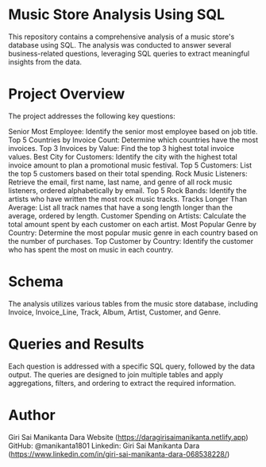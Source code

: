 # Music Store Analysis Using SQL 
This repository contains a comprehensive analysis of a music store's database using SQL. The analysis was conducted to answer several business-related questions, leveraging SQL queries to extract meaningful insights from the data.
# Project Overview
The project addresses the following key questions:

Senior Most Employee: Identify the senior most employee based on job title.
Top 5 Countries by Invoice Count: Determine which countries have the most invoices.
Top 3 Invoices by Value: Find the top 3 highest total invoice values.
Best City for Customers: Identify the city with the highest total invoice amount to plan a promotional music festival.
Top 5 Customers: List the top 5 customers based on their total spending.
Rock Music Listeners: Retrieve the email, first name, last name, and genre of all rock music listeners, ordered alphabetically by email.
Top 5 Rock Bands: Identify the artists who have written the most rock music tracks.
Tracks Longer Than Average: List all track names that have a song length longer than the average, ordered by length.
Customer Spending on Artists: Calculate the total amount spent by each customer on each artist.
Most Popular Genre by Country: Determine the most popular music genre in each country based on the number of purchases.
Top Customer by Country: Identify the customer who has spent the most on music in each country.

# Schema
The analysis utilizes various tables from the music store database, including Invoice, Invoice_Line, Track, Album, Artist, Customer, and Genre.

# Queries and Results
Each question is addressed with a specific SQL query, followed by the data output. The queries are designed to join multiple tables and apply aggregations, filters, and ordering to extract the required information.

# Author
Giri Sai Manikanta Dara
Website (https://daragirisaimanikanta.netlify.app)
GitHub: @manikanta1801
Linkedin: Giri Sai Manikanta Dara  (https://www.linkedin.com/in/giri-sai-manikanta-dara-068538228/)
